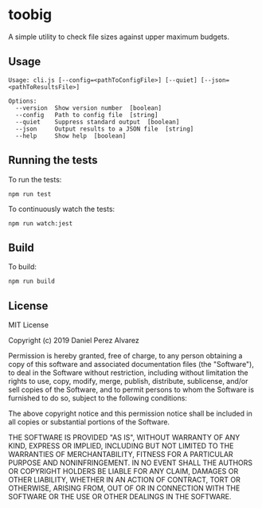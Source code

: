 # toobig

A simple utility to check file sizes against upper maximum budgets.

## Usage

```
Usage: cli.js [--config=<pathToConfigFile>] [--quiet] [--json=<pathToResultsFile>]

Options:
  --version  Show version number  [boolean]
  --config   Path to config file  [string]
  --quiet    Suppress standard output  [boolean]
  --json     Output results to a JSON file  [string]
  --help     Show help  [boolean]
```

## Running the tests

To run the tests: 

`npm run test`

To continuously watch the tests: 

`npm run watch:jest`

## Build

To build: 

`npm run build`

## License

MIT License

Copyright (c) 2019 Daniel Perez Alvarez

Permission is hereby granted, free of charge, to any person obtaining a copy
of this software and associated documentation files (the "Software"), to deal
in the Software without restriction, including without limitation the rights
to use, copy, modify, merge, publish, distribute, sublicense, and/or sell
copies of the Software, and to permit persons to whom the Software is
furnished to do so, subject to the following conditions:

The above copyright notice and this permission notice shall be included in all
copies or substantial portions of the Software.

THE SOFTWARE IS PROVIDED "AS IS", WITHOUT WARRANTY OF ANY KIND, EXPRESS OR
IMPLIED, INCLUDING BUT NOT LIMITED TO THE WARRANTIES OF MERCHANTABILITY,
FITNESS FOR A PARTICULAR PURPOSE AND NONINFRINGEMENT. IN NO EVENT SHALL THE
AUTHORS OR COPYRIGHT HOLDERS BE LIABLE FOR ANY CLAIM, DAMAGES OR OTHER
LIABILITY, WHETHER IN AN ACTION OF CONTRACT, TORT OR OTHERWISE, ARISING FROM,
OUT OF OR IN CONNECTION WITH THE SOFTWARE OR THE USE OR OTHER DEALINGS IN THE
SOFTWARE.